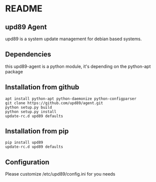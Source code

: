 # README

## upd89 Agent

upd89 is a system update management for debian based systems.

## Dependencies

this upd89-agent is a python module, it's depending on the python-apt package

## Installation from github

	apt install python-apt python-daemonize python-configparser
	git clone https://github.com/upd89/agent.git
	python setup.py build
	python setup.py install
	update-rc.d upd89 defaults

## Installation from pip

	pip install upd89
	update-rc.d upd89 defaults

## Configuration

Please customize /etc/upd89/config.ini for you needs
